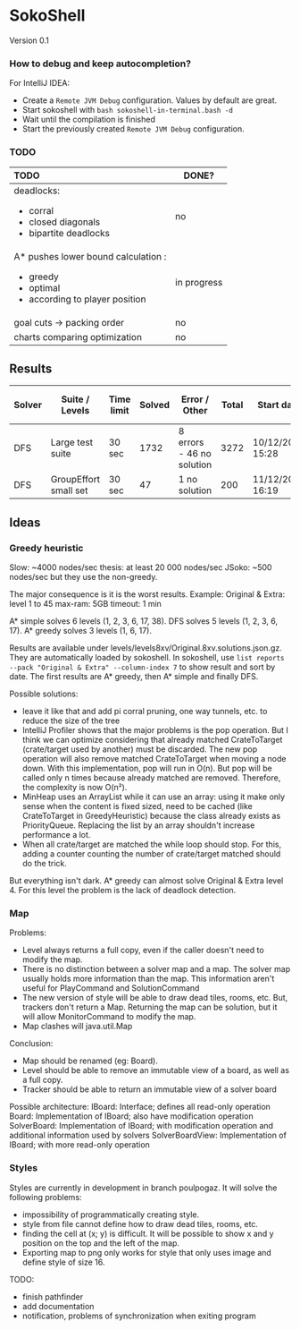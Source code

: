 # SokoShell

Version 0.1

### How to debug and keep autocompletion?

For IntelliJ IDEA:
* Create a `Remote JVM Debug` configuration. Values by default are great.
* Start sokoshell with `bash sokoshell-in-terminal.bash -d`
* Wait until the compilation is finished
* Start the previously created `Remote JVM Debug` configuration.


### TODO

| TODO                                                                                                             | DONE?       |
|:-----------------------------------------------------------------------------------------------------------------|-------------|
| deadlocks:<ul><li>corral</li><li>closed diagonals</li><li>bipartite deadlocks</li></ul>                          | no          |
| A* pushes lower bound calculation :<ul><li>greedy</li><li>optimal</li><li>according to player position</li></ul> | in progress |
| goal cuts -> packing order                                                                                       | no          |
| charts comparing optimization                                                                                    | no          |

## Results

| Solver | Suite / Levels        | Time limit | Solved | Error / Other             | Total | Start date       | End date         | Total run time |
|--------|-----------------------|------------|--------|---------------------------|-------|------------------|------------------|----------------|
| DFS    | Large test suite      | 30 sec     | 1732   | 8 errors - 46 no solution | 3272  | 10/12/2022 15:28 | 11/12/2022 04:43 | 13h 45min      |
| DFS    | GroupEffort small set | 30 sec     | 47     | 1 no solution             | 200   | 11/12/2022 16:19 | 11/12/2022 17:43 | 1h 24min       |

## Ideas

### Greedy heuristic

Slow: ~4000 nodes/sec
thesis: at least 20 000 nodes/sec
JSoko: ~500 nodes/sec but they use the non-greedy.

The major consequence is it is the worst results. Example:
Original & Extra: level 1 to 45
max-ram: 5GB
timeout: 1 min

A* simple solves 6 levels (1, 2, 3, 6, 17, 38).
DFS solves 5 levels (1, 2, 3, 6, 17).
A* greedy solves 3 levels (1, 6, 17).

Results are available under levels/levels8xv/Original.8xv.solutions.json.gz. They are automatically loaded by 
sokoshell. In sokoshell, use `list reports --pack "Original & Extra" --column-index 7` to show result and sort
by date. The first results are A* greedy, then A* simple and finally DFS.

Possible solutions:
* leave it like that and add pi corral pruning, one way tunnels, etc. to reduce the size of the tree
* IntelliJ Profiler shows that the major problems is the pop operation.
  But I think we can optimize considering that already matched CrateToTarget (crate/target used by another)
  must be discarded. The new pop operation will also remove matched CrateToTarget when moving a node down.
  With this implementation, pop will run in O(n). But pop will be called only n times because already matched
  are removed. Therefore, the complexity is now O(n²).
* MinHeap uses an ArrayList while it can use an array: using it make only sense when the content is fixed sized,
  need to be cached (like CrateToTarget in GreedyHeuristic) because the class already exists as PriorityQueue.
  Replacing the list by an array shouldn't increase performance a lot.
* When all crate/target are matched the while loop should stop. For this, adding a counter counting the number
  of crate/target matched should do the trick.

But everything isn't dark. A* greedy can almost solve Original & Extra level 4. For this level the problem
is the lack of deadlock detection.

### Map

Problems: 
* Level always returns a full copy, even if the caller doesn't need to modify the map.
* There is no distinction between a solver map and a map. The solver map usually holds more information than the map.
  This information aren't useful for PlayCommand and SolutionCommand
* The new version of style will be able to draw dead tiles, rooms, etc. But, trackers don't return a Map.
  Returning the map can be solution, but it will allow MonitorCommand to modify the map.
* Map clashes will java.util.Map

Conclusion:
* Map should be renamed (eg: Board).
* Level should be able to remove an immutable view of a board, as well as a full copy.
* Tracker should be able to return an immutable view of a solver board

Possible architecture:
IBoard: Interface; defines all read-only operation
Board: Implementation of IBoard; also have modification operation
SolverBoard: Implementation of IBoard; with modification operation and additional information used by solvers
SolverBoardView: Implementation of IBoard; with more read-only operation

### Styles

Styles are currently in development in branch poulpogaz. It will solve the following problems:
* impossibility of programmatically creating style.
* style from file cannot define how to draw dead tiles, rooms, etc.
* finding the cell at (x; y) is difficult. It will be possible to show x and y position on the top and the left
  of the map.
* Exporting map to png only works for style that only uses image and define style of size 16.

TODO:
* finish pathfinder
* add documentation
* notification, problems of synchronization when exiting program